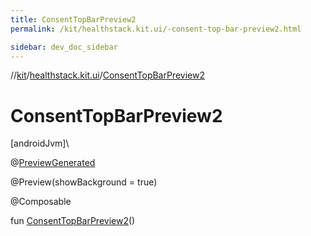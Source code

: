 ```yaml
---
title: ConsentTopBarPreview2
permalink: /kit/healthstack.kit.ui/-consent-top-bar-preview2.html

sidebar: dev_doc_sidebar
---
```

//[kit](../../index.html)/[healthstack.kit.ui](index.html)/[ConsentTopBarPreview2](-consent-top-bar-preview2.html)



# ConsentTopBarPreview2



[androidJvm]\




@[PreviewGenerated](../healthstack.kit.annotation/-preview-generated/index.html)



@Preview(showBackground = true)



@Composable



fun [ConsentTopBarPreview2](-consent-top-bar-preview2.html)()




